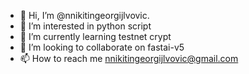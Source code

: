 - 👋 Hi, I’m @nnikitingeorgijlvovic.
- 👀 I’m interested in python script
- 🌱 I’m currently learning testnet crypt
- 💞️ I’m looking to collaborate on fastai-v5
- 📫 How to reach me nnikitingeorgijlvovic@gmail.com

<!---
nnikitingeorgijlvovic/nnikitingeorgijlvovic is a ✨ special ✨ repository because its `README.md` (this file) appears on your GitHub profile.
You can click the Preview link to take a look at your changes.
--->
